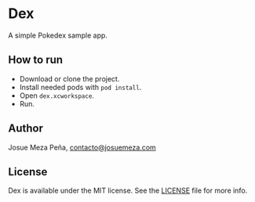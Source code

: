 # Dex

A simple Pokedex sample app.

## How to run
* Download or clone the project.
* Install needed pods with `pod install`.
* Open `dex.xcworkspace`.
* Run.

## Author

Josue Meza Peña, contacto@josuemeza.com

## License

Dex is available under the MIT license. See the [LICENSE](LICENSE) file for more info.